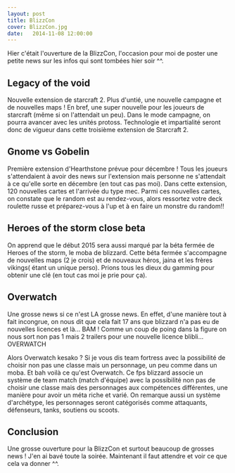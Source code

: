 ```yaml
---
layout: post
title: BlizzCon
cover: BlizzCon.jpg
date:   2014-11-08 12:00:00
---
```


<p>
	Hier c'était l'ouverture de la BlizzCon, l'occasion pour moi de poster une petite news sur les infos qui sont tombées hier soir ^^.
</p>

<h2>Legacy of the void</h2>
<p>
	Nouvelle extension de starcraft 2. Plus d'untié, une nouvelle campagne et de nouvelles maps ! En bref, une super nouvelle pour les joueurs de starcraft (même si on l'attendait un peu). Dans le mode campagne, on pourra avancer avec les unités protoss. Technologie et impartialité seront donc de vigueur dans cette troisième extension de Starcraft 2.
</p>

<h2>Gnome vs Gobelin</h2>
<p>
	Première extension d'Hearthstone prévue pour décembre ! Tous les joueurs s'attendaient à avoir des news sur l'extension mais personne ne s'attendait à ce qu'elle sorte en décembre (en tout cas pas moi). Dans cette extension, 120 nouvelles cartes et l'arrivée du type mec. Parmi ces nouvelles cartes, on constate que le random est au rendez-vous, alors ressortez votre deck roulette russe et préparez-vous à l'up et à en faire un monstre du random!!
</p>

<h2>Heroes of the storm close beta</h2>
<p>
	On apprend que le début 2015 sera aussi marqué par la béta fermée de Heroes of the storm, le moba de blizzard. Cette béta fermée s'accompagne de nouvelles maps (2 je crois) et de nouveaux héros, jaina et les frères vikings( étant un unique perso).
	Prions tous les dieux du gamming pour obtenir une clé (en tout cas moi je prie pour ça).
</p>

<h2>Overwatch</h2>
<p>
	Une grosse news si ce n'est LA grosse news. En effet, d'une manière tout à fait incongrue, on nous dit que cela fait 17 ans que blizzard n'a pas eu de nouvelles licences et là... BAM ! Comme un coup de poing dans la figure on nous sort non pas 1 mais 2 trailers pour une nouvelle licence blibli... OVERWATCH
</p>
<p>
	Alors Overwatch kesako ? Si je vous dis team fortress avec la possibilité de choisir non pas une classe mais un personnage, un peu comme dans un moba. Et bah voilà ce qu'est Overwatch. Ce fps blizzard associe un système de team match (match d'équipe) avec la possibilité non pas de choisir une classe mais des personnages aux compétences différentes, une manière pour avoir un méta riche et varié. On remarque aussi un système d'archétype, les personnages seront catégorisés comme attaquants, défenseurs, tanks, soutiens ou scoots.
</p>

<h2>Conclusion</h2>
<p>
	Une grosse ouverture pour la BlizzCon et surtout beaucoup de grosses news ! J'en ai bavé toute la soirée. Maintenant il faut attendre et voir ce que cela va donner ^^.
</p>